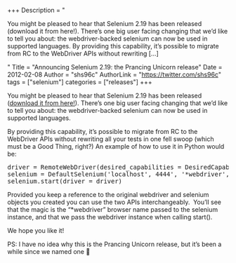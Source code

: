 +++
Description = "<p>You might be pleased to hear that Selenium 2.19 has been released (download it from here!). There’s one big user facing changing that we’d like to tell you about: the webdriver-backed selenium can now be used in supported languages. By providing this capability, it’s possible to migrate from RC to the WebDriver APIs without rewriting […]</p>"
Title = "Announcing Selenium 2.19: the Prancing Unicorn release"
Date = 2012-02-08
Author = "shs96c"
AuthorLink = "https://twitter.com/shs96c"
tags = ["selenium"]
categories = ["releases"]
+++

<p>You might be pleased to hear that Selenium 2.19 has been released (<a href="http://seleniumhq.org/download/">download it from here!</a>). There&#8217;s one big user facing changing that we&#8217;d like to tell you about: the webdriver-backed selenium can now be used in supported languages.</p>
<p>By providing this capability, it&#8217;s possible to migrate from RC to the WebDriver APIs without rewriting all your tests in one fell swoop (which must be a Good Thing, right?) An example of how to use it in Python would be:</p>
<pre class="brush: python; title: ; notranslate" title="">
driver = RemoteWebDriver(desired_capabilities = DesiredCapabilities.FIREFOX)
selenium = DefaultSelenium('localhost', 4444', '*webdriver', 'http://www.google.com')
selenium.start(driver = driver)
</pre>
<p>Provided you keep a reference to the original webdriver and selenium objects you created you can use the two APIs interchangeably.  You&#8217;ll see that the magic is the &#8220;*webdriver&#8221; browser name passed to the selenium instance, and that we pass the webdriver instance when calling start().</p>
<p>We hope you like it!</p>
<p>PS: I have no idea why this is the Prancing Unicorn release, but it&#8217;s been a while since we named one 🙂</p>

